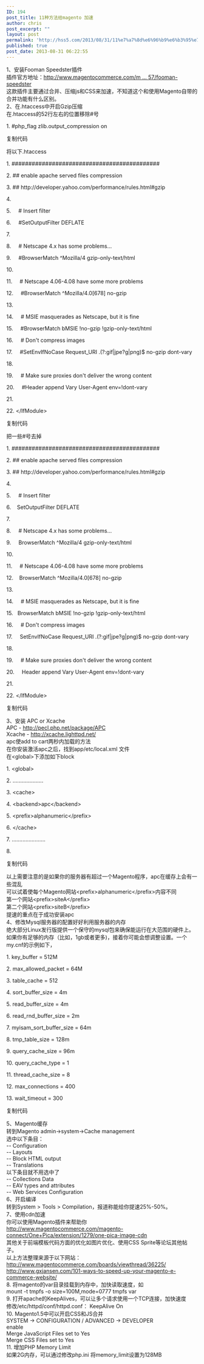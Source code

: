 ```yaml
---
ID: 194
post_title: 11种方法给magento 加速
author: chris
post_excerpt: ""
layout: post
permalink: 'http://hss5.com/2013/08/31/11%e7%a7%8d%e6%96%b9%e6%b3%95%e7%bb%99magento-%e5%8a%a0%e9%80%9f/'
published: true
post_date: 2013-08-31 06:22:55
---
```

<p>1、安装Fooman Speedster插件<br>插件官方地址：<a href="http://www.magentocommerce.com/magento-connect/FOOMAN/extension/457/fooman-speedster">http://www.magentocommerce.com/m ... 57/fooman-speedster</a><br>这款插件主要通过合并、压缩js和CSS来加速，不知道这个和使用Magento自带的合并功能有什么区别。<br>2、在.htaccess中开启Gzip压缩<br>在.htaccess的52行左右的位置移除#号 <p>1. #php_flag zlib.output_compression on <p>复制代码 <p>将以下.htaccess <p>1. ############################################ <p>2. ## enable apache served files compression <p>3. ## http://developer.yahoo.com/performance/rules.html#gzip <p>4.&nbsp; <p>5.&nbsp;&nbsp;&nbsp;&nbsp; # Insert filter <p>6.&nbsp;&nbsp;&nbsp;&nbsp; #SetOutputFilter DEFLATE <p>7.&nbsp; <p>8.&nbsp;&nbsp;&nbsp;&nbsp; # Netscape 4.x has some problems... <p>9.&nbsp;&nbsp;&nbsp;&nbsp; #BrowserMatch ^Mozilla/4 gzip-only-text/html <p>10.&nbsp; <p>11.&nbsp;&nbsp;&nbsp;&nbsp; # Netscape 4.06-4.08 have some more problems <p>12.&nbsp;&nbsp;&nbsp;&nbsp; #BrowserMatch ^Mozilla/4.0[678] no-gzip <p>13.&nbsp; <p>14.&nbsp;&nbsp;&nbsp;&nbsp; # MSIE masquerades as Netscape, but it is fine <p>15.&nbsp;&nbsp;&nbsp;&nbsp; #BrowserMatch bMSIE !no-gzip !gzip-only-text/html <p>16.&nbsp;&nbsp;&nbsp;&nbsp; # Don't compress images <p>17.&nbsp;&nbsp;&nbsp;&nbsp; #SetEnvIfNoCase Request_URI .(?:gif|jpe?g|png)$ no-gzip dont-vary <p>18.&nbsp; <p>19.&nbsp;&nbsp;&nbsp;&nbsp; # Make sure proxies don't deliver the wrong content <p>20.&nbsp;&nbsp;&nbsp;&nbsp; #Header append Vary User-Agent env=!dont-vary <p>21.&nbsp; <p>22. &lt;/IfModule&gt; <p>复制代码 <p>把一些#号去掉 <p>1. ############################################ <p>2. ## enable apache served files compression <p>3. ## http://developer.yahoo.com/performance/rules.html#gzip <p>4.&nbsp; <p>5.&nbsp;&nbsp;&nbsp;&nbsp; # Insert filter <p>6.&nbsp;&nbsp;&nbsp; SetOutputFilter DEFLATE <p>7.&nbsp; <p>8.&nbsp;&nbsp;&nbsp;&nbsp; # Netscape 4.x has some problems... <p>9.&nbsp;&nbsp;&nbsp;&nbsp; BrowserMatch ^Mozilla/4 gzip-only-text/html <p>10.&nbsp; <p>11.&nbsp;&nbsp;&nbsp;&nbsp; # Netscape 4.06-4.08 have some more problems <p>12.&nbsp;&nbsp;&nbsp; BrowserMatch ^Mozilla/4.0[678] no-gzip <p>13.&nbsp; <p>14.&nbsp;&nbsp;&nbsp;&nbsp; # MSIE masquerades as Netscape, but it is fine <p>15.&nbsp;&nbsp; BrowserMatch bMSIE !no-gzip !gzip-only-text/html <p>16.&nbsp;&nbsp;&nbsp;&nbsp; # Don't compress images <p>17.&nbsp;&nbsp;&nbsp;&nbsp; SetEnvIfNoCase Request_URI .(?:gif|jpe?g|png)$ no-gzip dont-vary <p>18.&nbsp; <p>19.&nbsp;&nbsp;&nbsp;&nbsp; # Make sure proxies don't deliver the wrong content <p>20.&nbsp;&nbsp;&nbsp;&nbsp; Header append Vary User-Agent env=!dont-vary <p>21.&nbsp; <p>22. &lt;/IfModule&gt; <p>复制代码 <p>3、安装 APC or Xcache<br>APC - <a href="http://pecl.php.net/package/APC">http://pecl.php.net/package/APC</a><br>Xcache - <a href="http://xcache.lighttpd.net/">http://xcache.lighttpd.net/</a><br>apc使add to cart两秒内加载的方法<br>在你安装激活apc之后，找到app/etc/local.xml 文件<br>在&lt;global&gt;下添加如下block <p>1. &lt;global&gt; <p>2. .................... <p>3. &lt;cache&gt; <p>4. &lt;backend&gt;apc&lt;/backend&gt; <p>5. &lt;prefix&gt;alphanumeric&lt;/prefix&gt; <p>6. &lt;/cache&gt; <p>7. ...................... <p>8.&nbsp; <p>复制代码 <p>以上需要注意的是如果你的服务器有超过一个Magento程序，apc在缓存上会有一些混乱<br>可以试着使每个Magento网站&lt;prefix&gt;alphanumeric&lt;/prefix&gt;内容不同<br>第一个网站&lt;prefix&gt;siteA&lt;/prefix&gt;<br>第二个网站&lt;prefix&gt;siteB&lt;/prefix&gt;<br>提速的重点在于成功安装apc<br>4、修改Mysql服务器的配置好好利用服务器的内存<br>绝大部分Linux发行版提供一个保守的mysql包来确保能运行在大范围的硬件上。如果你有足够的内存（比如，1gb或者更多)，接着你可能会想调整设置。一个my.cnf的示例如下， <p>1. key_buffer = 512M <p>2. max_allowed_packet = 64M <p>3. table_cache = 512 <p>4. sort_buffer_size = 4m <p>5. read_buffer_size = 4m <p>6. read_rnd_buffer_size = 2m <p>7. myisam_sort_buffer_size = 64m <p>8. tmp_table_size = 128m <p>9. query_cache_size = 96m <p>10. query_cache_type = 1 <p>11. thread_cache_size = 8 <p>12. max_connections = 400 <p>13. wait_timeout = 300 <p>复制代码 <p>5、Magento缓存<br>转到Magento admin-&gt;system-&gt;Cache management<br>选中以下条目：<br>-- Configuration<br>-- Layouts<br>-- Block HTML output<br>-- Translations <br>以下条目就不用选中了<br>-- Collections Data<br>-- EAV types and attributes<br>-- Web Services Configuration <br><a name="OLE_LINK2"></a><a name="OLE_LINK3">6、开启编译</a><br>转到<a name="OLE_LINK1">System &gt; Tools &gt; Compilation</a>，报道称能给你提速25%-50%。<br>7、使用cdn加速<br>你可以使用Magento插件来帮助你<br><a href="http://www.magentocommerce.com/magento-connect/One+Pica/extension/1279/one-pica-image-cdn">http://www.magentocommerce.com/magento-connect/One+Pica/extension/1279/one-pica-image-cdn</a><br>其他关于前端模板代码方面的优化如图片优化、使用CSS Sprite等论坛其他帖子。<br>以上方法整理来源于以下网站：<br><a href="http://www.magentocommerce.com/boards/viewthread/36225/">http://www.magentocommerce.com/boards/viewthread/36225/</a><br><a href="http://www.gxjansen.com/101-ways-to-speed-up-your-magento-e-commerce-website/">http://www.gxjansen.com/101-ways-to-speed-up-your-magento-e-commerce-website/</a><br>8. 将magento的var目录挂载到内存中，加快读取速度，如<br>mount -t tmpfs -o size=100M,mode=0777 tmpfs var<br>9. 打开apache的KeepAlives，可以让多个请求使用一个TCP连接，加快速度<br>修改/etc/httpd/conf/httpd.conf： KeepAlive On<br>10. Magento1.5中可以开启CSS和JS合并<br>SYSTEM -&gt; CONFIGURATION / ADVANCED -&gt; DEVELOPER<br>enable<br>Merge JavaScript Files set to Yes<br>Merge CSS Files set to Yes<br>11. 增加PHP Memory Limit<br>如果2G内存，可以通过修改php.ini 将memory_limit设置为128MB</p>